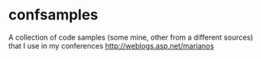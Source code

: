 # confsamples
A collection of code samples (some mine, other from a different sources) that I use in my conferences http://weblogs.asp.net/marianos
